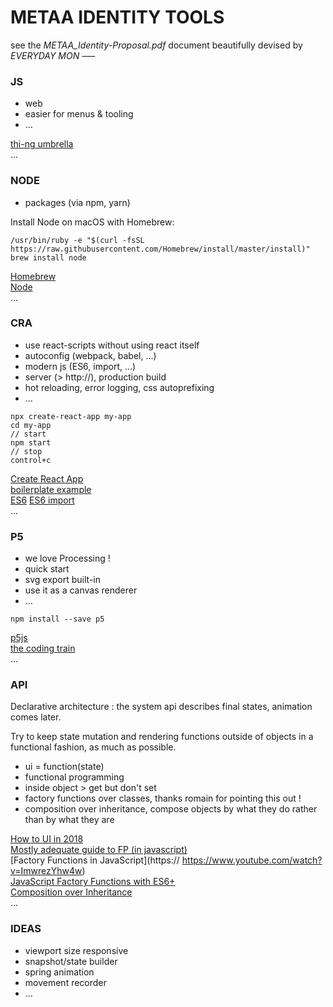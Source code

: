 
# METAA IDENTITY TOOLS

see the *METAA_Identity-Proposal.pdf* document beautifully devised by *EVERYDAY MON –––*

### JS

* web
* easier for menus & tooling
* ...

[thi-ng umbrella](https://github.com/thi-ng/umbrella/tree/master/examples)  
...  

### NODE

* packages (via npm, yarn)

Install Node on macOS with Homebrew:
```
/usr/bin/ruby -e "$(curl -fsSL https://raw.githubusercontent.com/Homebrew/install/master/install)"
brew install node
```

[Homebrew](https://brew.sh/)  
[Node](https://nodejs.org/en/)  
...  

### CRA

* use react-scripts without using react itself
* autoconfig (webpack, babel, ...)
* modern js (ES6, import, ...)
* server (> http://), production build
* hot reloading, error logging, css autoprefixing
* ...

```
npx create-react-app my-app
cd my-app
// start
npm start
// stop
control+c
```

[Create React App](https://facebook.github.io/create-react-app/docs/getting-started)  
[boilerplate example](https://github.com/woudsma/p5js-es6-boilerplate)  
[ES6](https://exploringjs.com/es6/)
[ES6 import](https://developer.mozilla.org/en-US/docs/Glossary/Tree_shaking)  
...  

### P5

* we love Processing !
* quick start
* svg export built-in
* use it as a canvas renderer
* ...

```
npm install --save p5
```

[p5js](https://p5js.org/reference/)  
[the coding train](https://www.youtube.com/user/shiffman/videos)  
...  

### API

Declarative architecture : the system api describes final states, animation comes later.

Try to keep state mutation and rendering functions outside of objects in a functional fashion, as much as possible.

* ui = function(state)
* functional programming
* inside object > get but don't set
* factory functions over classes, thanks romain for pointing this out !
* composition over inheritance, compose objects by what they do rather than by what they are

[How to UI in 2018](https://medium.com/@thi.ng/how-to-ui-in-2018-ac2ae02acdf3)  
[Mostly adequate guide to FP (in javascript)](https://github.com/MostlyAdequate/mostly-adequate-guide)  
[Factory Functions in JavaScript](https:// https://www.youtube.com/watch?v=ImwrezYhw4w)  
[JavaScript Factory Functions with ES6+](https://medium.com/javascript-scene/javascript-factory-functions-with-es6-4d224591a8b1)  
[Composition over Inheritance](https://www.youtube.com/watch?v=wfMtDGfHWpA)  
...  

### IDEAS

* viewport size responsive
* snapshot/state builder
* spring animation
* movement recorder
* ...
